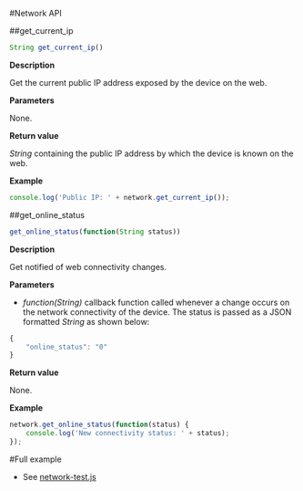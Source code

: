 #Network API

##get_current_ip

```javascript
String get_current_ip()
```

**Description**

Get the current public IP address exposed by the device on the web.

**Parameters**

None.

**Return value**

*String* containing the public IP address by which the device is known on the web.

**Example**

```javascript
console.log('Public IP: ' + network.get_current_ip());
```

##get_online_status

```javascript
get_online_status(function(String status))
```

**Description**

Get notified of web connectivity changes.

**Parameters**

 - *function(String)* callback function called whenever a change occurs on the network 
connectivity of the device. The status is passed as a JSON formatted *String* as shown below:

```javascript
{
	"online_status": "0"
}
```

**Return value**

None.

**Example**

```javascript
network.get_online_status(function(status) {
	console.log('New connectivity status: ' + status);
});
```

#Full example

   * See [network-test.js](/test/network-test.js)

